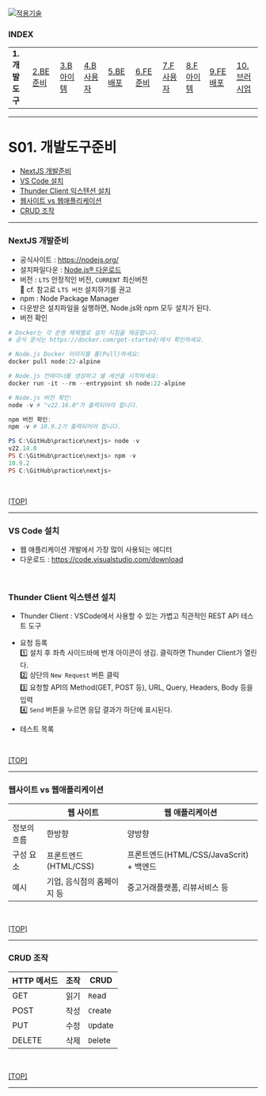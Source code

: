 [nextjs15]: readme.md
[![적용기술](https://skillicons.dev/icons?i=pr,nextjs,ts,react,vercel)][nextjs15]
 
### INDEX

<table>
  <tr>
    <td><b href="small_01.md">1.개발도구   </b></td>
    <td><a href="small_02.md">2.BE준비    </a></td>
    <td><a href="small_03.md">3.B아이템   </a></td>
    <td><a href="small_04.md">4.B사용자   </a></td>
    <td><a href="small_05.md">5.BE배포    </a></td>
    <td><a href="small_06.md">6.FE준비    </a></td>
    <td><a href="small_07.md">7.F사용자   </a></td>
    <td><a href="small_08.md">8.F아이템   </a></td>
    <td><a href="small_09.md">9.FE배포    </a></td>
    <td><a href="small_10.md">10.브러시업  </a></td>
  </tr>
</table>

---
# S01. 개발도구준비
- [NextJS 개발준비](#nextjs-개발준비)
- [VS Code 설치](#vs-code-설치)
- [Thunder Client 익스텐션 설치](#thunder-client-익스텐션-설치)
- [웹사이트 vs 웹애플리케이션](#웹사이트-vs-웹애플리케이션)
- [CRUD 조작](#crud-조작)

---
### NextJS 개발준비

- 공식사이트 : https://nodejs.org/
- 설치파일다운 : [Node.js® 다운로드](https://nodejs.org/ko/download)
- 버전 : `LTS` 안정적인 버전, `CURRENT` 최신버전  <br/>
  🥰 cf. 참고로 `LTS 버전` 설치하기를 권고
- npm : Node Package Manager
- 다운받은 설치파일을 실행하면, Node.js와 npm 모두 설치가 된다.
- 버전 확인
```powershell
# Docker는 각 운영 체제별로 설치 지침을 제공합니다.
# 공식 문서는 https://docker.com/get-started/에서 확인하세요.

# Node.js Docker 이미지를 풀(Pull)하세요:
docker pull node:22-alpine

# Node.js 컨테이너를 생성하고 쉘 세션을 시작하세요:
docker run -it --rm --entrypoint sh node:22-alpine

# Node.js 버전 확인:
node -v # "v22.16.0"가 출력되어야 합니다.

npm 버전 확인:
npm -v # 10.9.2가 출력되어야 합니다.

```

```powershell
PS C:\GitHub\practice\nextjs> node -v
v22.14.0
PS C:\GitHub\practice\nextjs> npm -v
10.9.2
PS C:\GitHub\practice\nextjs>

```
<br/>

[[TOP]](#index)

---
### VS Code 설치

- 웹 애플리케이션 개발에서 가장 많이 사용되는 에디터
- 다운로드 : https://code.visualstudio.com/download
<br/>

### Thunder Client 익스텐션 설치
- Thunder Client : VSCode에서 사용할 수 있는 가볍고 직관적인 REST API 테스트 도구 <br/>

- 요청 등록 <br/>
1️⃣ 설치 후 좌측 사이드바에 번개 아이콘이 생김. 클릭하면 Thunder Client가 열린다. <br/>
2️⃣ 상단의 `New Request` 버튼 클릭 <br/>
3️⃣ 요청할 API의 Method(GET, POST 등), URL, Query, Headers, Body 등을 입력 <br/>
4️⃣ `Send` 버튼을 누르면 응답 결과가 하단에 표시된다. <br/>

- 테스트 목록  <br/>

<br/>

[[TOP]](#index)

---
### 웹사이트 vs 웹애플리케이션

|            | 웹 사이트 | 웹 애플리케이션 |
|------------|----------|--------------|
| 정보의 흐름 | 한방향     | 양방향        |
| 구성 요소   | 프론트엔드(HTML/CSS)     | 프론트엔드(HTML/CSS/JavaScrit) + 백엔드 | 
| 예시       | 기업, 음식점의 홈페이지 등 | 중고거래플랫폼, 리뷰서비스 등 |
<br/>

[[TOP]](#index)

---
### CRUD 조작

| HTTP 메서드 | 조작   | CRUD |
|------------|:-----:|---------|
| GET        | 읽기 | `R`ead   | 
| POST       | 작성 | `C`reate | 
| PUT        | 수정 | `U`pdate | 
| DELETE     | 삭제 | `D`elete | 
<br/>

[[TOP]](#index)

---